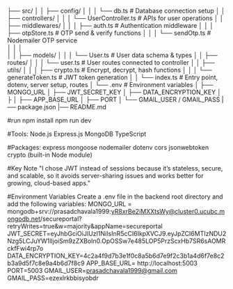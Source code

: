├── src/
│   │   ├── config/
│   │   │   └── db.ts                  # Database connection setup
│   │   ├── controllers/
│   │   │   └── UserController.ts      # APIs for user operations
│   │   ├── middlewares/
│   │   │   ├── auth.ts                # Authentication middleware
│   │   │   ├── otpStore.ts            # OTP send & verify functions
│   │   │   └── sendOtp.ts             # Nodemailer OTP service   
│   │   │               
│   │   ├── models/
│   │   │   └── User.ts                # User data schema & types
│   │   ├── routes/
│   │   │   └── user.ts                # User routes connected to controller
│   │   ├── utils/
│   │   │   ├── crypto.ts              # Encrypt, decrypt, hash functions
│   │   │   └── generateToken.ts       # JWT token generation
│   │   └── index.ts                   # Entry point, dotenv, server setup, routes
│   └── .env                            # Environment variables
│       ├── MONGO_URL
│       ├── JWT_SECRET_KEY
│       ├── DATA_ENCRYPTION_KEY
│       ├
│       ├── APP_BASE_URL
│       ├── PORT
│       └── GMAIL_USER / GMAIL_PASS
|── package.json
|── README.md

#run 
npm install
npm run dev

#Tools:
Node.js
Express.js
MongoDB
TypeScript

#Packages:
express
mongoose
nodemailer
dotenv
cors
jsonwebtoken
crypto (built-in Node module)

#Key Note
"I chose JWT instead of sessions because it’s stateless, secure, and scalable, so it avoids server-sharing issues and works better for growing, cloud-based apps."

#Environment Variables
Create a .env file in the backend root directory and add the following variables:
MONGO_URL = mongodb+srv://prasadchavala1999:yR8xrBe2iMXXtsWy@cluster0.ucubc.mongodb.net/secureportal?retryWrites=true&w=majority&appName=secureportal
JWT_SECRET=eyJhbGciOiJIUzI1NiIsInR5cCI6IkpXVCJ9.eyJpZCI6MTIzNDU2Nzg5LCJuYW1lIjoiSm9zZXBoIn0.OpOSSw7e485LOP5PrzScxHb7SR6sAOMRckfFwi4rp7o
DATA_ENCRYPTION_KEY=4c2a4f9d7b3e1f0c8a5b6d7e9f2c3b1a4d6f7e8c2b3a9d5f7c8e9a4b6d7f8c9
APP_BASE_URL= http://localhost:5003
PORT=5003
GMAIL_USER=prasadchavala1999@gmail.com
GMAIL_PASS=ezexlrkbbisyobdr
